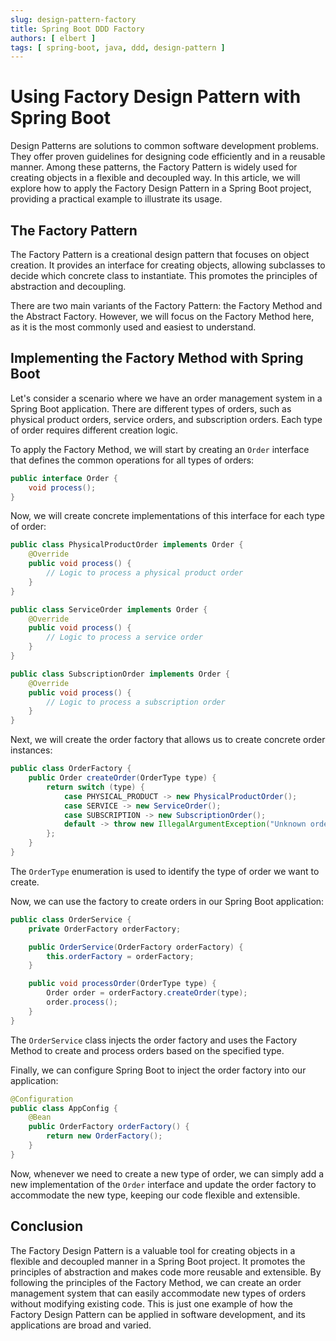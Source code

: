 ```yaml
---
slug: design-pattern-factory
title: Spring Boot DDD Factory
authors: [ elbert ]
tags: [ spring-boot, java, ddd, design-pattern ]
---
```


# Using Factory Design Pattern with Spring Boot

Design Patterns are solutions to common software development problems. They offer proven guidelines for designing code efficiently and in a reusable manner. Among these patterns, the Factory Pattern is widely used for creating objects in a flexible and decoupled way. In this article, we will explore how to apply the Factory Design Pattern in a Spring Boot project, providing a practical example to illustrate its usage.

## The Factory Pattern

The Factory Pattern is a creational design pattern that focuses on object creation. It provides an interface for creating objects, allowing subclasses to decide which concrete class to instantiate. This promotes the principles of abstraction and decoupling.

There are two main variants of the Factory Pattern: the Factory Method and the Abstract Factory. However, we will focus on the Factory Method here, as it is the most commonly used and easiest to understand.

## Implementing the Factory Method with Spring Boot

Let's consider a scenario where we have an order management system in a Spring Boot application. There are different types of orders, such as physical product orders, service orders, and subscription orders. Each type of order requires different creation logic.

To apply the Factory Method, we will start by creating an `Order` interface that defines the common operations for all types of orders:

```java
public interface Order {
    void process();
}
```

Now, we will create concrete implementations of this interface for each type of order:

```java
public class PhysicalProductOrder implements Order {
    @Override
    public void process() {
        // Logic to process a physical product order
    }
}

public class ServiceOrder implements Order {
    @Override
    public void process() {
        // Logic to process a service order
    }
}

public class SubscriptionOrder implements Order {
    @Override
    public void process() {
        // Logic to process a subscription order
    }
}
```

Next, we will create the order factory that allows us to create concrete order instances:

```java
public class OrderFactory {
    public Order createOrder(OrderType type) {
        return switch (type) {
            case PHYSICAL_PRODUCT -> new PhysicalProductOrder();
            case SERVICE -> new ServiceOrder();
            case SUBSCRIPTION -> new SubscriptionOrder();
            default -> throw new IllegalArgumentException("Unknown order type");
        };
    }
}
```

The `OrderType` enumeration is used to identify the type of order we want to create.

Now, we can use the factory to create orders in our Spring Boot application:

```java
public class OrderService {
    private OrderFactory orderFactory;

    public OrderService(OrderFactory orderFactory) {
        this.orderFactory = orderFactory;
    }

    public void processOrder(OrderType type) {
        Order order = orderFactory.createOrder(type);
        order.process();
    }
}
```

The `OrderService` class injects the order factory and uses the Factory Method to create and process orders based on the specified type.

Finally, we can configure Spring Boot to inject the order factory into our application:

```java
@Configuration
public class AppConfig {
    @Bean
    public OrderFactory orderFactory() {
        return new OrderFactory();
    }
}
```

Now, whenever we need to create a new type of order, we can simply add a new implementation of the `Order` interface and update the order factory to accommodate the new type, keeping our code flexible and extensible.

## Conclusion

The Factory Design Pattern is a valuable tool for creating objects in a flexible and decoupled manner in a Spring Boot project. It promotes the principles of abstraction and makes code more reusable and extensible. By following the principles of the Factory Method, we can create an order management system that can easily accommodate new types of orders without modifying existing code. This is just one example of how the Factory Design Pattern can be applied in software development, and its applications are broad and varied.